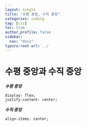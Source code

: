 ```yaml
---
layout: single
title: "수평 중앙, 수직 중앙"
categories: coding
tag: [css]
toc: true
author_profile: false
sidebar:
  nav: "docs"
typora-root-url: ../
---
```


# 수평 중앙과 수직 중앙

***수평 중앙***

```css
display: flex;
justify-content: center; 
```

***수직 중앙***

```css
align-items: center;
```

